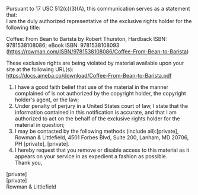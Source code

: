 Pursuant to 17 USC 512(c)(3)(A), this communication serves as a statement that:  
I am the duly authorized representative of the exclusive rights holder for the following title:  

Coffee: From Bean to Barista by Robert Thurston, Hardback ISBN: 9781538108086; eBook ISBN: 9781538108093   (https://rowman.com/ISBN/9781538108086/Coffee-From-Bean-to-Barista)  

These exclusive rights are being violated by material available upon your site at the following URL(s):  
https://docs.ameba.co/download/Coffee-From-Bean-to-Barista.pdf  
 
1.	I have a good faith belief that use of the material in the manner complained of is not authorized by the copyright holder, the copyright holder's agent, or the law;  
2.	Under penalty of perjury in a United States court of law, I state that the information contained in this notification is accurate, and that I am authorized to act on the behalf of the exclusive rights holder for the material in question;  
3.	I may be contacted by the following methods (include all):[private], Rowman & Littlefield, 4501 Forbes Blvd, Suite 200, Lanham, MD 20706, PH [private], [private].    
4.	I hereby request that you remove or disable access to this material as it appears on your service in as expedient a fashion as possible.    
Thank you,  

[private]  
[private]   
Rowman & Littlefield  
